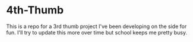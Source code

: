 # 4th-Thumb
This is a repo for a 3rd thumb project I've been developing on the side for fun. I'll try to update this more over time but school keeps me pretty busy.
